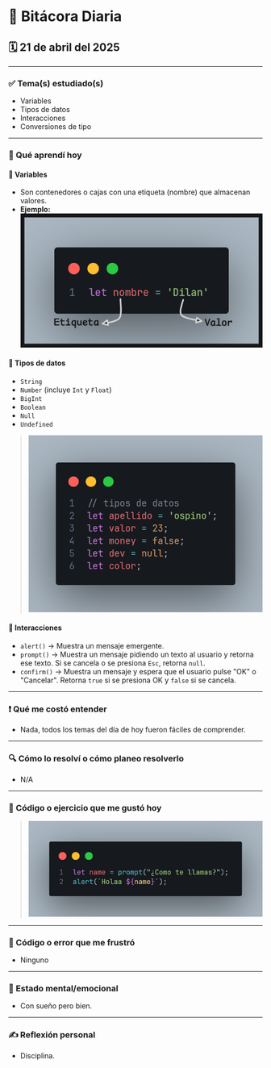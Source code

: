 # 📅 Bitácora Diaria

## 🗓 21 de abril del 2025

---

### ✅ Tema(s) estudiado(s)
- Variables
- Tipos de datos
- Interacciones
- Conversiones de tipo

---

### 📘 Qué aprendí hoy

#### 🔹 Variables
- Son contenedores o cajas con una etiqueta (nombre) que almacenan valores.
- **Ejemplo:**
  ![Ejemplo de variables](/img/Ejemp1.png)

#### 🔹 Tipos de datos
- `String`
- `Number` (incluye `Int` y `Float`)
- `BigInt`
- `Boolean`
- `Null`
- `Undefined`

> ![Tipos De Datos](/img/tiposDeDatos.png)

#### 🔹 Interacciones
- `alert()` → Muestra un mensaje emergente.
- `prompt()` → Muestra un mensaje pidiendo un texto al usuario y retorna ese texto. Si se cancela o se presiona `Esc`, retorna `null`.
- `confirm()` → Muestra un mensaje y espera que el usuario pulse "OK" o "Cancelar". Retorna `true` si se presiona OK y `false` si se cancela.

---

### ❗ Qué me costó entender
- Nada, todos los temas del día de hoy fueron fáciles de comprender.

---

### 🔍 Cómo lo resolví o cómo planeo resolverlo
- N/A

---

### 🧠 Código o ejercicio que me gustó hoy
> ![Interacciones](/img/Interaciones.png)

---

### 🐞 Código o error que me frustró
- Ninguno

---

### 💬 Estado mental/emocional
- Con sueño pero bien.

---

### ✍️ Reflexión personal
- Disciplina.
